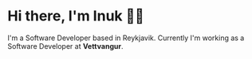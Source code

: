 # Hi there, I'm Inuk 👋🏻
I'm a Software Developer based in Reykjavik. Currently I'm working as a Software Developer at <strong>Vettvangur</strong>.<br/>

